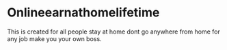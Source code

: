 # Onlineearnathomelifetime
This is created for all people stay at home dont go anywhere from home for any job make you your own boss.
